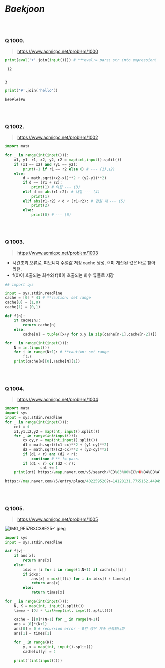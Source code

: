 # ***Baekjoon***

<br></br>
### Q 1000. 
> https://www.acmicpc.net/problem/1000 <br>


```python
print(eval('+'.join(input()))) # ***eval:= parse str into expression!
```

     12


    3



```python
print('#'.join('hello'))
```

    h#e#l#l#o


<br></br>
### Q 1002. 
> https://www.acmicpc.net/problem/1002 <br>


```python
import math

for _ in range(int(input())):
    x1, y1, r1, x2, y2, r2 = map(int,input().split())
    if (x1 == x2) and (y1 == y2):
        print(-1 if r1 == r2 else 0) # --- (1),(2)
    else:
        d = math.sqrt((x2-x1)**2 + (y2-y1)**2)
        if d == (r1 + r2):
            print(1) # 외접 --- (3)
        elif d == abs(r1-r2): # 내접 --- (4)
            print(1)
        elif abs(r1-r2) < d < (r1+r2): # 겹칠 때 --- (5)
            print(2)
        else:
            print(0) # --- (6)
```

<br></br>
### Q 1003.
> https://www.acmicpc.net/problem/1003 <br>

- 시간초과 오류로, 피보나치 수열값 저장 cache 생성. 이미 계산된 값은 바로 찾아 리턴. 
- f(0)이 호출되는 회수와 f(1)이 호출되는 회수 튜플로 저장


```python
## import sys

input = sys.stdin.readline
cache = [0] * 41 # **caution: set range
cache[0] = (1,0)
cache[1] = (0,1)

def f(n):
    if cache[n]:
        return cache[n]
    else:
        cache[n] = tuple([x+y for x,y in zip(cache[n-1],cache[n-2])])

for _ in range(int(input())):
    N = int(input())
    for i in range(N+1): # **caution: set range
        f(i)
    print(cache[N][0],cache[N][1])
```

<br></br>
### Q 1004. 
> https://www.acmicpc.net/problem/1004 <br>


```python
import math
import sys
input = sys.stdin.readline
for _ in range(int(input())):
    cnt = 0
    x1,y1,x2,y2 = map(int, input().split())
    for _ in range(int(input())):
        cx,cy,r = map(int,input().split())
        d1 = math.sqrt((x1-cx)**2 + (y1-cy)**2)
        d2 = math.sqrt((x2-cx)**2 + (y2-cy)**2)
        if (d1 < r) and (d2 < r):
            continue # ** != pass. 
        if (d1 < r) or (d2 < r):
                cnt += 1
    print(cnt) https://map.naver.com/v5/search/%ED%83%80%EC%9D%B4%EB%A7%88%EC%8B%A4/place/1106958182?placePath=%3Fentry%253Dpll&c=14127601.4271972,4495050.5123012,15,0,0,0,dh

https://map.naver.com/v5/entry/place/402259520?c=14128131.7755152,4494919.2409799,15,0,0,0,dh
```

<br></br>
### Q 1005. 
> https://www.acmicpc.net/problem/1005<br>

![IMG_9E57B3C38E25-1.jpeg](attachment:3de2924a-d804-454a-87eb-c3b007bb8bd5.jpeg)


```python
import sys 
input = sys.stdin.readline

def f(x):
    if ans[x]:
        return ans[x]
    else:
        idxs = [i for i in range(1,N+1) if cache[x][i]]
        if idxs:
            ans[x] = max([f(i) for i in idxs]) + times[x]
            return ans[x]
        else:
            return times[x]

for _ in range(int(input())):
    N, K = map(int, input().split())
    times = [0] + list(map(int, input().split()))
    
    cache = [[0]*(N+1) for _ in range(N+1)]
    ans = [0]*(N+1)
    ans[0] = 0 # recursion error - 0인 경우 계속 반복되니까
    ans[1] = times[1]
    
    for _ in range(K): 
        y, x = map(int, input().split())
        cache[x][y] = 1
    
    print(f(int(input())))
```
